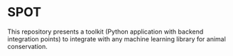# SPOT
This repository presents a toolkit (Python application with backend integration points) to integrate with any machine learning library for animal conservation.
